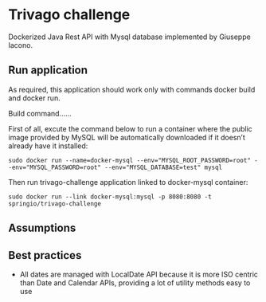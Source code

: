 # Trivago challenge
Dockerized Java Rest API with Mysql database implemented by Giuseppe Iacono.

## Run application
As required, this application should work only with commands docker build and docker run.

Build command......

First of all, excute the command below to run a container where the public image provided by MySQL will be
automatically downloaded if it doesn’t already have it installed:
```
sudo docker run --name=docker-mysql --env="MYSQL_ROOT_PASSWORD=root" --env="MYSQL_PASSWORD=root" --env="MYSQL_DATABASE=test" mysql
```

Then run trivago-challenge application linked to docker-mysql container:
```
sudo docker run --link docker-mysql:mysql -p 8080:8080 -t springio/trivago-challenge
```

## Assumptions


## Best practices
- All dates are managed with LocalDate API because it is more ISO centric than Date and Calendar APIs, providing a lot of utility methods easy to use




